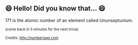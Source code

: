 ## 😄 Hello! Did you know that... 😄
171 is the atomic number of an element called Ununseptunium.

<sup>(come back in 5 minutes for the next trivia)</sup>


<sup>Credits: http://numbersapi.com</sup>
